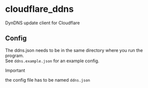 # cloudflare_ddns

DynDNS update client for Cloudflare

## Config

The ddns.json needs to be in the same directory where you run the program.  
See `ddns.example.json` for an example config.
> [!IMPORTANT]
> the config file has to be named `ddns.json`
